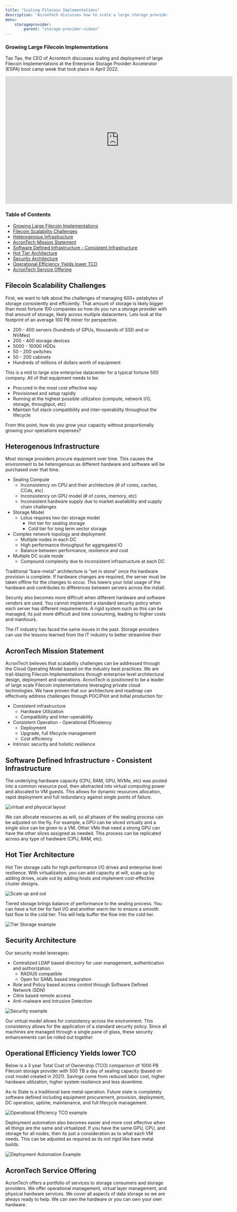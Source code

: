 ```yaml
---
title: "Scaling Filecoin Implementations"
description: "AcronTech discusses how to scale a large storage provider operation"
menu:
    storageprovider:
        parent: "storage-provider-videos"
---
```


### Growing Large Filecoin Implementations

Tao Tao, the CEO of Acrontech discusses scaling and deployment of large Filecoin Implementations at the Enterprise Storage Provider Accelerator (ESPA) boot camp week that took place in April 2022.

<iframe width="708" height="398" src="https://www.youtube.com/embed/S9wXsgcbHUg" title="ESPA Module - Scaling Large Filecoin Implementations" frameborder="0" allow="accelerometer; autoplay; clipboard-write; encrypted-media; gyroscope; picture-in-picture" allowfullscreen></iframe>

<!-- DON'T EDIT THIS SECTION, INSTEAD RE-RUN doctoc TO UPDATE -->

### Table of Contents

- [Growing Large Filecoin Implementations](#growing-large-filecoin-implementations)
- [Filecoin Scalability Challenges](#filecoin-scalability-challenges)
- [Heterogenous Infrastructure](#heterogenous-infrastructure)
- [AcronTech Mission Statement](#acrontech-mission-statement)
- [Software Defined Infrastructure - Consistent Infrastructure](#software-defined-infrastructure---consistent-infrastructure)
- [Hot Tier Architecture](#hot-tier-architecture)
- [Security Architecture](#security-architecture)
- [Operational Efficiency Yields lower TCO](#operational-efficiency-yields-lower-tco)
- [AcronTech Service Offering](#acrontech-service-offering)

<!-- END doctoc generated TOC please keep comment here to allow auto update -->

## Filecoin Scalability Challenges

First, we want to talk about the challenges of managing 600+ petabytes of storage consistently and efficiently. That amount of storage is likely bigger than most fortune 100 companies so how do you run a storage provider with that amount of storage, likely across multiple datacenters. Lets look at the footprint of an average 100 PB miner for perspective. 

- 200 - 400 servers (hundreds of GPUs, thousands of SSD and or NVMes)
- 200 - 400 storage devices
- 5000 - 10000 HDDs
- 50 - 200 switches
- 50 - 200 cabinets
- Hundreds of millions of dollars worth of equipment

This is a mid to large size enterprise datacenter for a typical fortune 500 company. All of that equipment needs to be:

- Procured in the most cost effective way
- Provisioned and setup rapidly
- Running at the highest possible utilization (compute, network I/O, storage, throughput, etc)
- Maintain full stack compatibility and inter-operability throughout the lifecycle

From this point, how do you grow your capacity without proportionally growing your operations expenses? 

## Heterogenous Infrastructure

Most storage providers procure equipment over time. This causes the environment to be heterogenous as different hardware and software will be purchased over that time. 

- Sealing Compute
    - Inconsistency on CPU and their architecture (# of cores, caches, CCds, etc)
    - Inconsistency on GPU model (# of cores, memory, etc)
    - Inconsistent hardware supply due to market availability and supply chain challenges
- Storage Model
    - Lotus requires two tier storage model
        - Hot tier for sealing storage
        - Cold tier for long term sector storage
- Complex network topology and deployment
    - Multiple nodes in each DC
    - High performance throughput for aggregated IO
    - Balance between performance, resilience and cost
- Multiple DC scale mode
    - Compound complexity due to inconsistent infrastructure at each DC

Traditional “bare-metal” architecture is “set in stone” once the hardware provision is complete. If hardware changes are required, the server must be taken offline for the changes to occur. This lowers your total usage of the hardware and contributes to differences between servers across the install. 

Security also becomes more difficult when different hardware and software vendors are used. You cannot implement a standard security policy when each server has different requirements. A rigid system such as this can be managed, its just more difficult and time consuming, leading to higher costs and manhours. 

The IT industry has faced the same issues in the past. Storage providers can use the lessons learned from the IT industry to better streamline their 

## AcronTech Mission Statement

AcronTech believes that scalability challenges can be addressed through the Cloud Operating Model based on the industry best practices. We are trail-blazing Filecoin Implementations through enterprise level architectural design, deployment and operations. AcronTech is positioned to be a leader of large scale Filecoin implementations leveraging private cloud technologies. We have proven that our architecture and roadmap can effectively address challenges through POC/Pilot and Initial production for:

- Consistent infrastructure
    - Hardware Utilization
    - Compatibility and Inter-operability
- Consistent Operation - Operational Efficeiency
    - Deployment
    - Upgrade, full lifecycle management
    - Cost efficiency
- Intrinsic security and holistic resilience

## Software Defined Infrastructure - Consistent Infrastructure

The underlying hardware capacity (CPU, RAM, GPU, NVMe, etc) was pooled into a common resource pool, then abstracted into virtual computing power and allocated to VM guests. This allows for dynamic resources allocation, rapid deployment and full redundancy against single points of failure.  

![virtual and physical layout](https://imgur.com/n3xGZJP.png)

We can allocate resources as will, so all phases of the sealing process can be adjusted on the fly. For example, a GPU can be sliced virtually and a single slice can be given to a VM. Other VMs that need a strong GPU can have the other slices assigned as needed. This process can be replicated across any type of hardware (CPU, RAM, etc).

## Hot Tier Architecture

Hot Tier storage calls for high performance I/O drives and enterprise level resilience. With virtualization, you can add capacity at will, scale up by adding drives, scale out by adding hosts and implement cost-effective cluster designs. 

![Scale up and out](https://imgur.com/fdWXuvG.png)

Tiered storage brings balance of performance to the sealing process. You can have a hot tier for fast I/O and another warm tier to ensure a smooth fast flow to the cold tier. This will help buffer the flow into the cold tier.

![Tier Storage example](https://imgur.com/BsafuFD.png)

## Security Architecture

Our security model leverages:

- Centralized LDAP based directory for user management, authentication and authorization.
    - RADIUS compatible
    - Open for SAML based integration
- Role and Policy based access control through Software Defined Network (SDN)
- Citrix based remote access
- Anti-malware and Intrusion Detection

![Security example](https://imgur.com/QasCjXD.png)

Our virtual model allows for consistency across the environment. This consistency allows for the application of a standard security policy. Since all machines are managed through a single pane of glass, these security enhancements can be rolled out together. 

## Operational Efficiency Yields lower TCO

Below is a 3 year Total Cost of Ownership (TCO) comparison of 1000 PB Filecoin storage provider with 500 TB a day of sealing capacity (based on cost model created in 2021). Savings come from reduced labor cost, higher hardware utilization, higher system resilience and less downtime. 

As-Is State is a traditional bare metal operation. Future state is completely software defined including equipment procurement, provision, deployment, DC operation, uptime, maintenance, and full lifecycle management. 

![Operational Efficiency TCO example](https://imgur.com/JEBO7AK.png)

Deployment automation also becomes easier and more cost effective when all things are the same and virtualized. If you have the same GPU, CPU, and storage for all nodes, then its just a consideration as to what each VM needs. This can be adjusted as required as its not rigid like bare metal builds.

![Deployment Automation Example](https://imgur.com/n9rUoby.png)

## AcronTech Service Offering

AcronTech offers a portfolio of services to storage consumers and storage providers. We offer operational management, virtual layer management, and physical hardware services. We cover all aspects of data storage so we are always ready to help. We can own the hardware or you can own your own hardware.
